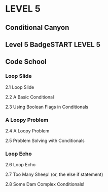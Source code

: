 # LEVEL 5
## Conditional Canyon

## Level 5 BadgeSTART LEVEL 5
## Code School
### Loop Slide

2.1 Loop Slide

2.2 A Basic Conditional

2.3 Using Boolean Flags in Conditionals

### A Loopy Problem

2.4 A Loopy Problem

2.5 Problem Solving with Conditionals

### Loop Echo

2.6 Loop Echo

2.7 Too Many Sheep! (or, the else if statement)

2.8 Some Dam Complex Conditionals!
